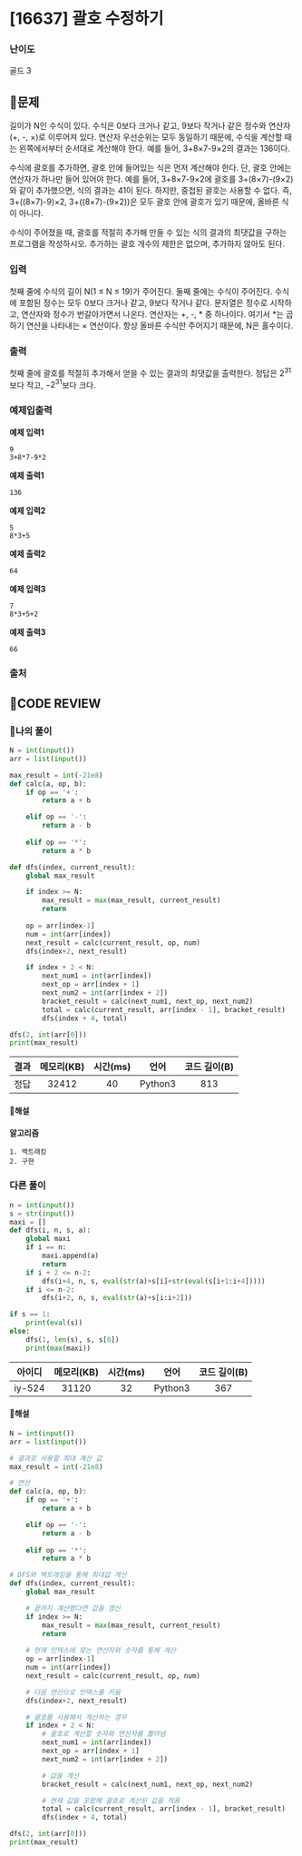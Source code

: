 # [16637] 괄호 수정하기

### **난이도**
골드 3
## **📝문제**
길이가 N인 수식이 있다. 수식은 0보다 크거나 같고, 9보다 작거나 같은 정수와 연산자(+, -, ×)로 이루어져 있다. 연산자 우선순위는 모두 동일하기 때문에, 수식을 계산할 때는 왼쪽에서부터 순서대로 계산해야 한다. 예를 들어, 3+8×7-9×2의 결과는 136이다.

수식에 괄호를 추가하면, 괄호 안에 들어있는 식은 먼저 계산해야 한다. 단, 괄호 안에는 연산자가 하나만 들어 있어야 한다. 예를 들어, 3+8×7-9×2에 괄호를 3+(8×7)-(9×2)와 같이 추가했으면, 식의 결과는 41이 된다. 하지만, 중첩된 괄호는 사용할 수 없다. 즉, 3+((8×7)-9)×2, 3+((8×7)-(9×2))은 모두 괄호 안에 괄호가 있기 때문에, 올바른 식이 아니다.

수식이 주어졌을 때, 괄호를 적절히 추가해 만들 수 있는 식의 결과의 최댓값을 구하는 프로그램을 작성하시오. 추가하는 괄호 개수의 제한은 없으며, 추가하지 않아도 된다.
### **입력**
첫째 줄에 수식의 길이 N(1 ≤ N ≤ 19)가 주어진다. 둘째 줄에는 수식이 주어진다. 수식에 포함된 정수는 모두 0보다 크거나 같고, 9보다 작거나 같다. 문자열은 정수로 시작하고, 연산자와 정수가 번갈아가면서 나온다. 연산자는 +, -, * 중 하나이다. 여기서 *는 곱하기 연산을 나타내는 × 연산이다. 항상 올바른 수식만 주어지기 때문에, N은 홀수이다.
### **출력**
첫째 줄에 괄호를 적절히 추가해서 얻을 수 있는 결과의 최댓값을 출력한다. 정답은 $2^{31}$보다 작고, $-2^{31}$보다 크다.
### **예제입출력**

**예제 입력1**

```
9
3+8*7-9*2
```

**예제 출력1**

```
136
```

**예제 입력2**

```
5
8*3+5
```

**예제 출력2**

```
64
```

**예제 입력3**

```
7
8*3+5+2
```

**예제 출력3**

```
66
```

### **출처**

## **🧐CODE REVIEW**

### **🧾나의 풀이**

```python
N = int(input())
arr = list(input())

max_result = int(-21e8)
def calc(a, op, b):
    if op == '+':
        return a + b

    elif op == '-':
        return a - b
    
    elif op == '*':
        return a * b

def dfs(index, current_result):
    global max_result

    if index >= N:
        max_result = max(max_result, current_result)
        return
    
    op = arr[index-1]
    num = int(arr[index])
    next_result = calc(current_result, op, num)
    dfs(index+2, next_result)

    if index + 2 < N:
        next_num1 = int(arr[index])
        next_op = arr[index + 1]
        next_num2 = int(arr[index + 2])
        bracket_result = calc(next_num1, next_op, next_num2)
        total = calc(current_result, arr[index - 1], bracket_result)
        dfs(index + 4, total)

dfs(2, int(arr[0]))
print(max_result)
```

결과	| 메모리(KB) |	시간(ms) |	언어 |	코드 길이(B)
:----:|:-----:|:-----:|:-----:|:--------:
정답|32412|40|Python3|813
#### **📝해설**

**알고리즘**
```
1. 백트래킹
2. 구현
```

### **다른 풀이**

```python
n = int(input())
s = str(input())
maxi = []
def dfs(i, n, s, a):
    global maxi
    if i == n:
        maxi.append(a)
        return
    if i + 2 <= n-2:
        dfs(i+4, n, s, eval(str(a)+s[i]+str(eval(s[i+1:i+4]))))
    if i <= n-2:
        dfs(i+2, n, s, eval(str(a)+s[i:i+2]))

if s == 1:
    print(eval(s))
else:
    dfs(1, len(s), s, s[0])
    print(max(maxi))
```

아이디 | 메모리(KB) |	시간(ms) |	언어 |	코드 길이(B) 
:-----:|:-----:|:-----:|:----:|:--------:
iy-524|31120|32|Python3|367
#### **📝해설**

```python
N = int(input())
arr = list(input())

# 결과로 사용할 최대 계산 값
max_result = int(-21e8)

# 연산
def calc(a, op, b):
    if op == '+':
        return a + b

    elif op == '-':
        return a - b
    
    elif op == '*':
        return a * b

# DFS와 백트래킹을 통해 최대값 계산
def dfs(index, current_result):
    global max_result

    # 끝까지 계산했다면 값을 갱신
    if index >= N:
        max_result = max(max_result, current_result)
        return
    
    # 현재 인덱스에 맞는 연산자와 숫자를 통해 계산
    op = arr[index-1]
    num = int(arr[index])
    next_result = calc(current_result, op, num)

    # 다음 연산으로 인덱스를 키움
    dfs(index+2, next_result)

    # 괄호를 사용해서 계산하는 경우
    if index + 2 < N:
        # 괄호로 계산할 숫자와 연산자를 뽑아냄
        next_num1 = int(arr[index])
        next_op = arr[index + 1]
        next_num2 = int(arr[index + 2])

        # 값을 계산
        bracket_result = calc(next_num1, next_op, next_num2)

        # 현재 값을 포함해 괄호로 계산된 값을 적용
        total = calc(current_result, arr[index - 1], bracket_result)
        dfs(index + 4, total)

dfs(2, int(arr[0]))
print(max_result)
```